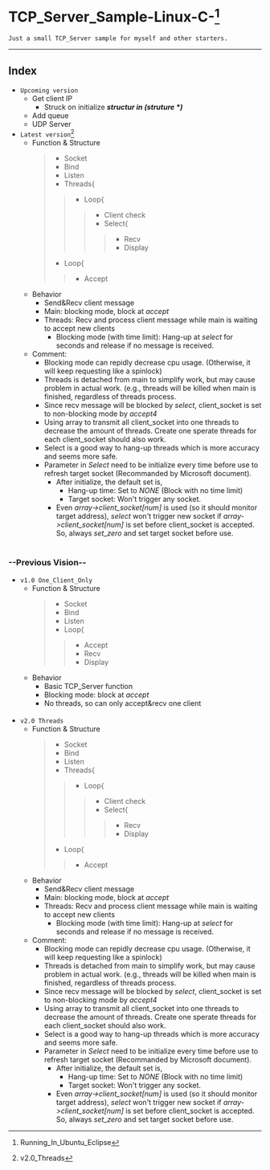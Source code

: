 # **TCP_Server_Sample-Linux-C-[^1]**
    Just a small TCP_Server sample for myself and other starters. 
---
## **Index**
* `Upcoming version`<br>
    * Get client IP
      * Struck on initialize ***structur in (struture \*)***
    * Add queue
    * UDP Server
* `Latest version`[^2]<br>
    * Function & Structure
      >* Socket
      >* Bind
      >* Listen
      >* Threads{
      >>* Loop{
      >>>* Client check
      >>>* Select{
      >>>>* Recv
      >>>>* Display
      >* Loop{
      >>* Accept
    * Behavior
      * Send&Recv client message
      * Main: blocking mode, block at *accept*
      * Threads: Recv and process client message while main is waiting to accept new clients
        * Blocking mode (with time limit): Hang-up at *select* for seconds and release if no message is received.
    * Comment:
      * Blocking mode can repidly decrease cpu usage. (Otherwise, it will keep requesting like a spinlock)
      * Threads is detached from main to simplify work, but may cause problem in actual work. (e.g., threads will be killed when main is finished, regardless of threads process.
      * Since recv message will be blocked by *select*, client_socket is set to non-blocking mode by *accept4*
      * Using array to transmit all client_socket into one threads to decrease the amount of threads. Create one sperate threads for each client_socket should also work.
      * Select is a good way to hang-up threads which is more accuracy and seems more safe.
      * Parameter in *Select* need to be initialize every time before use to refresh target socket (Recommanded by Microsoft document). 
        * After initialize, the default set is,
          * Hang-up time: Set to *NONE* (Block with no time limit)
          * Target socket: Won't trigger any socket.
        * Even *array->client_socket[num]* is used (so it should monitor target address), *select* won't trigger new socket if *array->client_socket[num]* is set before client_socket is accepted. So, always *set_zero* and set target socket before use.
<br><br>

### **--Previous Vision--**

* `v1.0 One_Client_Only`
    * Function & Structure
      >* Socket
      >* Bind
      >* Listen
      >* Loop{
      >>* Accept
      >>* Recv
      >>* Display
    * Behavior
      * Basic TCP_Server function
      * Blocking mode: block at *accept*
      * No threads, so can only accept&recv one client 
<br><br>
* `v2.0 Threads`
    * Function & Structure
      >* Socket
      >* Bind
      >* Listen
      >* Threads{
      >>* Loop{
      >>>* Client check
      >>>* Select{
      >>>>* Recv
      >>>>* Display
      >* Loop{
      >>* Accept
    * Behavior
      * Send&Recv client message
      * Main: blocking mode, block at *accept*
      * Threads: Recv and process client message while main is waiting to accept new clients
        * Blocking mode (with time limit): Hang-up at *select* for seconds and release if no message is received.
    * Comment:
      * Blocking mode can repidly decrease cpu usage. (Otherwise, it will keep requesting like a spinlock)
      * Threads is detached from main to simplify work, but may cause problem in actual work. (e.g., threads will be killed when main is finished, regardless of threads process.
      * Since recv message will be blocked by *select*, client_socket is set to non-blocking mode by *accept4*
      * Using array to transmit all client_socket into one threads to decrease the amount of threads. Create one sperate threads for each client_socket should also work.
      * Select is a good way to hang-up threads which is more accuracy and seems more safe.
      * Parameter in *Select* need to be initialize every time before use to refresh target socket (Recommanded by Microsoft document). 
        * After initialize, the default set is,
          * Hang-up time: Set to *NONE* (Block with no time limit)
          * Target socket: Won't trigger any socket.
        * Even *array->client_socket[num]* is used (so it should monitor target address), *select* won't trigger new socket if *array->client_socket[num]* is set before client_socket is accepted. So, always *set_zero* and set target socket before use.




[^1]:Running_In_Ubuntu_Eclipse
[^2]:v2.0_Threads
